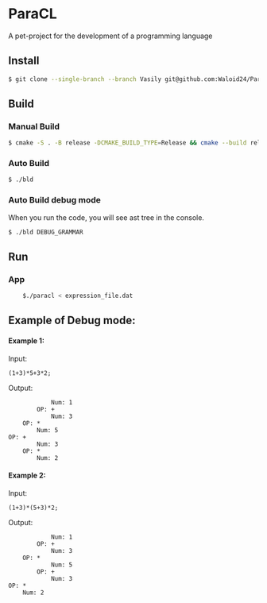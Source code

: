 # ParaCL
A pet-project for the development of a programming language

## Install
```bash
$ git clone --single-branch --branch Vasily git@github.com:Waloid24/ParaCL.git
```

## Build
### Manual Build
```bash
$ cmake -S . -B release -DCMAKE_BUILD_TYPE=Release && cmake --build release
```

### Auto Build
```bash
$ ./bld 
```

### Auto Build debug mode
When you run the code, you will see ast tree in the console.
```bash
$ ./bld DEBUG_GRAMMAR
```

## Run
### App
```bash
    $./paracl < expression_file.dat
```

## Example of Debug mode:
#### Example 1:
Input:
```
(1+3)*5+3*2;
```
Output:
```
            Num: 1
        OP: +
            Num: 3
    OP: *
        Num: 5
OP: +
        Num: 3
    OP: *
        Num: 2
```
#### Example 2:
Input:
```
(1+3)*(5+3)*2;
```
Output:
```
            Num: 1
        OP: +
            Num: 3
    OP: *
            Num: 5
        OP: +
            Num: 3
OP: *
    Num: 2
```

